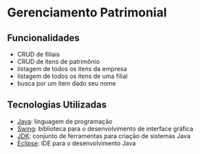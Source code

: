 # Gerenciamento Patrimonial

## Funcionalidades
* CRUD de filiais
* CRUD de itens de patrimônio
* listagem de todos os itens da empresa
* listagem de todos os itens de uma filial
* busca por um item dado seu nome

## Tecnologias Utilizadas
* [Java](): linguagem de programação
* [Swing](): biblioteca para o desenvolvimento de interface gráfica
* [JDK](): conjunto de ferramentas para criação de sistemas Java
* [Eclipse](): IDE para o desenvolvimento Java
